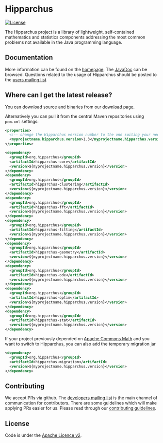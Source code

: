 <!---
 Licensed to the Hipparchus project under one or more
 contributor license agreements.  See the NOTICE file distributed with
 this work for additional information regarding copyright ownership.
 The Hipparchus project this file to You under the Apache License, Version 2.0
 (the "License"); you may not use this file except in compliance with
 the License.  You may obtain a copy of the License at

      http://www.apache.org/licenses/LICENSE-2.0

 Unless required by applicable law or agreed to in writing, software
 distributed under the License is distributed on an "AS IS" BASIS,
 WITHOUT WARRANTIES OR CONDITIONS OF ANY KIND, either express or implied.
 See the License for the specific language governing permissions and
 limitations under the License.
-->

Hipparchus
==========

[![License](http://img.shields.io/:license-apache-blue.svg)](http://www.apache.org/licenses/LICENSE-2.0.html)

The Hipparchus project is a library of lightweight, self-contained
mathematics and statistics components addressing the most common
problems not available in the Java programming language.

Documentation
-------------

More information can be found on the [homepage](https://hipparchus.org/).
The [JavaDoc](https://hipparchus.org/apidocs) can be browsed.
Questions related to the usage of Hipparchus should be posted to the [users mailing list](mailto:users@hipparchus.org).

Where can I get the latest release?
-----------------------------------
You can download source and binaries from our [download page](https://hipparchus.org/downloads.html).

Alternatively you can pull it from the central Maven repositories using `pom.xml` settings:

```xml
<properties>
  <!-- change the Hipparchus version number to the one suiting your needs -->
  <myprojectname.hipparchus.version>1.3</myprojectname.hipparchus.version>
</properties>

<dependency>
  <groupId>org.hipparchus</groupId>
  <artifactId>hipparchus-core</artifactId>
  <version>${myprojectname.hipparchus.version}</version>
</dependency>
<dependency>
  <groupId>org.hipparchus</groupId>
  <artifactId>hipparchus-clustering</artifactId>
  <version>${myprojectname.hipparchus.version}</version>
</dependency>
<dependency>
  <groupId>org.hipparchus</groupId>
  <artifactId>hipparchus-fft</artifactId>
  <version>${myprojectname.hipparchus.version}</version>
</dependency>
<dependency>
  <groupId>org.hipparchus</groupId>
  <artifactId>hipparchus-fitting</artifactId>
  <version>${myprojectname.hipparchus.version}</version>
</dependency>
<dependency>
  <groupId>org.hipparchus</groupId>
  <artifactId>hipparchus-geometry</artifactId>
  <version>${myprojectname.hipparchus.version}</version>
</dependency>
<dependency>
  <groupId>org.hipparchus</groupId>
  <artifactId>hipparchus-ode</artifactId>
  <version>${myprojectname.hipparchus.version}</version>
</dependency>
<dependency>
  <groupId>org.hipparchus</groupId>
  <artifactId>hipparchus-optim</artifactId>
  <version>${myprojectname.hipparchus.version}</version>
</dependency>
<dependency>
  <groupId>org.hipparchus</groupId>
  <artifactId>hipparchus-stat</artifactId>
  <version>${myprojectname.hipparchus.version}</version>
</dependency>

```

If your project previously depended on [Apache Commons Math](https://commons.apache.org/proper/commons-math/)
and you want to switch to Hipparchus, you can also add the temporary migration jar

```xml
<dependency>
  <groupId>org.hipparchus</groupId>
  <artifactId>hipparchus-migration</artifactId>
  <version>${myprojectname.hipparchus.version}</version>
</dependency>
```

Contributing
------------

We accept PRs via github. The [developers mailing list](mailto:developers@hipparchus.org)
is the main channel of communication for contributors. There are some guidelines which
will make applying PRs easier for us. Please read through our
[contributing guidelines](https://github.com/Hipparchus-Math/hipparchus/blob/master/CONTRIBUTING.md).

License
-------

Code is under the [Apache Licence v2](https://www.apache.org/licenses/LICENSE-2.0.txt).
